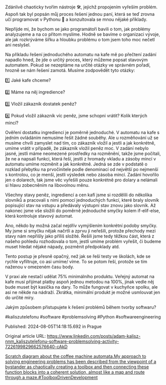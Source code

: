 Zdánlivě chaoticky tvořím nástroje 🛠️, jejichž propojením vyřeším problém. Aspoň tak byl popsán můj proces řešení jednou paní, která se teď zrovna učí programovat v Pythonu 🐍  a konzultovala se mnou nějaké příklady.


Nepřijde mi, že bychom se jako programátoři bavili o tom, jak problémy analyzujeme a na co přitom myslíme. Hodně se bavíme o organizaci vývoje, ale jak rozkrýváme šířku a hloubku problému o tom jsem toho moc nečetl ani neslyšel.


Na příkladu řešení jednoduchého automatu na kafe mě po přečtení zadání napadlo hned, že jde o určitý proces, který můžeme popsat stavovým automatem. Pokud se nezeptáme na určité otázky ve správném pořadí, hrozně se nám řešení zamotá. Musíme zodpovědět tyto otázky:


1️⃣ Jaké kafe chceme?

2️⃣ Máme na něj ingredience?

3️⃣ Vložil zákazník dostatek peněz?

4️⃣ Pokud vložil zákazník víc peněz, jsme schopni vrátit? Kolik kterých mincí?


Ověření dostatku ingrediencí je poměrně jednoduché. V automatu na kafe s jedním ovládáním nemusíme řešit žádné souběhy. Ale u rozměňování už se musíme chvíli zamyslet nad tím, co zákazník vložil a jestli a jak konkrétně, umíme vrátit v případě, že zákazník vložil peněz moc. V zadání nebylo jasné, jestli máme neomezené prostředky na rozměnění, takže jsme počítali, že ne a napsali funkci, která řeší, jestli z hromady vkladu a zásoby mincí v automatu umíme rozměnit a jak konkrétně. Jedná se zde v podstatě o rozklad přebytku na prvočinitele podle denominací od největší po nejmenší s kontrolou, co je menší, jestli výsledek nebo zásoba mincí. Zadání hovořilo jen o dolarech, tak jsme věc vyřešili pouze konkrétně pro dolary a nelámali si hlavu zobecněním na libovolnou měnu.


Všechny stavy peněz, ingrediencí a cen kafí jsme si rozdělili do několika slovníků a pracovali s nimi pomocí jednoduchých funkcí, které braly slovník popisující stav na vstupu a předávaly výstupní stav znovu jako slovník. Až nakonec jsme vše složili do poměrně jednoduché smyčky kolem if-elif-else, která kontroluje stavový automat.


Ano, někdo by možná začal nejdřív vymýšlením konkrétní podoby smyčky. My jsme si smyčku nějak načrtli a zprvu ji neřešili, protože přechody mezi stavy nám nepřišly jako příliš složité. Řešili jsme tedy těžkou část, která z našeho pohledu rozhodovala o tom, jestli umíme problém vyřešit, či budeme muset hledat nějaké nápady, pozměnit předpoklady atd.


Tento postup je přesně opačný, než jak se řeší testy ve školách, kde se rychle vyfiltruje, co asi umíme/ víme. To se potom řeší, protože se tím naženou v omezeném času body.

V praxi ale nestačí udělat 75% minimálního produktu. Veřejný automat na kafe musí přijímat platby aspoň jednou metodou na 100%, jinak vedle něj bude muset být kasička na dary. To může fungovat v kuchyňce spolku, ale asi ne někde na nádraží. Zkrátka, minimální produkt je možné usmlouvat jen do určité míry.


Jakým způsobem přistupujete k řešení problémů během tvorby softwaru?


#kaliszutelefonu #software #problemsolving #Python #softwareengineering


Published: 2024-08-05T14:18:15.692 in Prague

Original article URL: https://www.linkedin.com/posts/adam-kalisz-nnm_kaliszutelefonu-software-problemsolving-activity-7226199829662576640-cAkD

[Scratch diagram about the coffee machine automata.](./media/coffee-machine.png)[My approach to solving engineering problems has been described from the viewpoint of a bystander as chaotically creating a toolbox and then connecting these function blocks into a coherent solution, almost like a map and route through a maze.#ToolboxDrivenDevelopment](./media/toolbox-driven-development.png)